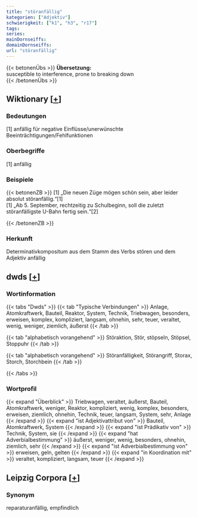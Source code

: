 ```yaml
---
title: "störanfällig"
kategorien: ["Adjektiv"]
schwierigkeit: ["k1", "h3", "r17"]
tags:
series:
mainDornseiffs:
domainDornseiffs:
url: "störanfällig"
---
```


{{< betonenÜbs >}}
**Übersetzung:**  
susceptible to interference, prone to breaking down  
{{< /betonenÜbs >}}

## Wiktionary [[+](https://de.wiktionary.org/wiki/störanfällig)]

### Bedeutungen
[1] anfällig für negative Einflüsse/unerwünschte Beeinträchtigungen/Fehlfunktionen  

### Oberbegriffe
[1] anfällig  

### Beispiele
{{< betonenZB >}}
[1] „Die neuen Züge mögen schön sein, aber leider absolut störanfällig.“[1]  
[1] „Ab 5. September, rechtzeitig zu Schulbeginn, soll die zuletzt störanfälligste U-Bahn fertig sein.“[2]  

{{< /betonenZB >}}
### Herkunft
Determinativkompositum aus dem Stamm des Verbs stören und dem Adjektiv anfällig  



## dwds [[+](https://www.dwds.de/wb/störanfällig)]

### Wortinformation
{{< tabs "Dwds" >}}
{{< tab "Typische Verbindungen" >}}
Anlage, Atomkraftwerk, Bauteil, Reaktor, System, Technik, Triebwagen, besonders, erweisen, komplex, kompliziert, langsam, ohnehin, sehr, teuer, veraltet, wenig, weniger, ziemlich, äußerst
{{< /tab >}}

{{< tab "alphabetisch vorangehend" >}}
Störaktion, Stör, stöpseln, Stöpsel, Stoppuhr
{{< /tab >}}

{{< tab "alphabetisch vorangehend" >}}
Störanfälligkeit, Störangriff, Storax, Storch, Storchbein
{{< /tab >}}

{{< /tabs >}}

### Wortprofil
{{< expand "Überblick" >}} Triebwagen, veraltet, äußerst, Bauteil, Atomkraftwerk, weniger, Reaktor, kompliziert, wenig, komplex, besonders, erweisen, ziemlich, ohnehin, Technik, teuer, langsam, System, sehr, Anlage {{< /expand >}}
{{< expand "ist Adjektivattribut von" >}} Bauteil, Atomkraftwerk, System {{< /expand >}}
{{< expand "ist Prädikativ von" >}} Technik, System, sie {{< /expand >}}
{{< expand "hat Adverbialbestimmung" >}} äußerst, weniger, wenig, besonders, ohnehin, ziemlich, sehr {{< /expand >}}
{{< expand "ist Adverbialbestimmung von" >}} erweisen, geln, gelten {{< /expand >}}
{{< expand "in Koordination mit" >}} veraltet, kompliziert, langsam, teuer {{< /expand >}}

## Leipzig Corpora [[+](https://corpora.uni-leipzig.de/en/res?word=störanfällig&corpusId=deu_newscrawl-public_2018)]


### Synonym
reparaturanfällig, empfindlich

